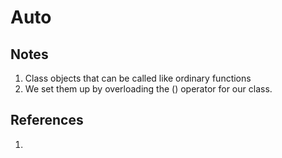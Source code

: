 # Auto

## Notes
1. Class objects that can be called like ordinary functions
3. We set them up by overloading the () operator for our class.


## References

1. 

